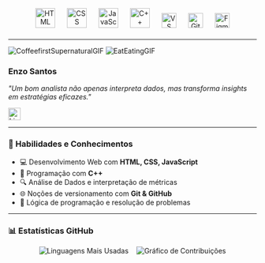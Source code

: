 <!-- Header com Tecnologias -->
<div align="center" style="margin-bottom: 20px;">
  <img src="https://cdn.jsdelivr.net/gh/devicons/devicon/icons/html5/html5-original.svg" title="HTML" alt="HTML" width="40" style="margin: 0 10px;" />
  <img src="https://cdn.jsdelivr.net/gh/devicons/devicon/icons/css3/css3-original.svg" title="CSS" alt="CSS" width="40" style="margin: 0 10px;" />
  <img src="https://cdn.jsdelivr.net/gh/devicons/devicon/icons/javascript/javascript-original.svg" title="JavaScript" alt="JavaScript" width="40" style="margin: 0 10px;" />
  <img src="https://img.icons8.com/?size=100&id=40669&format=png&color=000000" title="C++" alt="C++" width="40" style="margin: 0 10px;" />
  <img src="https://cdn.jsdelivr.net/gh/devicons/devicon/icons/vscode/vscode-original.svg" title="VS Code" alt="VS Code" width="30" style="margin: 0 10px;" />
  <img src="https://cdn.jsdelivr.net/gh/devicons/devicon/icons/github/github-original.svg" title="GitHub" alt="GitHub" width="30" style="margin: 0 10px;" />
  <img src="https://cdn.jsdelivr.net/gh/devicons/devicon/icons/figma/figma-original.svg" title="Figma" alt="Figma" width="30" style="margin: 0 10px;" />
</div>

---
![CoffeefirstSupernaturalGIF](https://github.com/user-attachments/assets/690093ec-1eda-410c-a7b8-f672f7c06bae)
![EatEatingGIF](https://github.com/user-attachments/assets/83dc85b1-303e-46e6-b62e-d1428f78207a)



### Enzo Santos  
*"Um bom analista não apenas interpreta dados, mas transforma insights em estratégias eficazes."*

<a href="https://www.linkedin.com/in/enzo-santoss/" target="_blank">
  <img src="https://img.shields.io/static/v1?message=LinkedIn&logo=linkedin&label=&color=0077B5&logoColor=white&labelColor=&style=for-the-badge" height="25" alt="LinkedIn" />
</a>

---

### 🧠 Habilidades e Conhecimentos
- 💻 Desenvolvimento Web com **HTML, CSS, JavaScript**
- 🧮 Programação com **C++**
- 🔍 Análise de Dados e interpretação de métricas
- 🌐 Noções de versionamento com **Git & GitHub**
- 🧱 Lógica de programação e resolução de problemas
---

### 📊 Estatísticas GitHub
<div align="center" style="display: flex; flex-wrap: wrap; justify-content: center; gap: 16px;">
  <img 
    src="https://github-readme-stats.vercel.app/api/top-langs?username=enzosantos3&locale=pt-br&hide_title=false&layout=compact&card_width=300&langs_count=6&theme=vision-friendly-dark&hide_border=true" 
    alt="Linguagens Mais Usadas" 
    style="max-width: 300px; height: auto;"
  />
  <img 
    src="https://streak-stats.demolab.com?user=enzosantos3&locale=pt-br&mode=weekly&theme=vision-friendly-dark&hide_border=true&border_radius=5" 
    alt="Gráfico de Contribuições" 
    style="max-width: 400px; height: auto;"
  />
</div>
